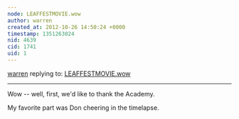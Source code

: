 ```yaml
---
node: LEAFFESTMOVIE.wow
author: warren
created_at: 2012-10-26 14:50:24 +0000
timestamp: 1351263024
nid: 4639
cid: 1741
uid: 1
---
```




[warren](../profile/warren) replying to: [LEAFFESTMOVIE.wow](../notes/cfastie/10-25-2012/leaffestmoviewow)

----
Wow -- well, first, we'd like to thank the Academy. 

My favorite part was Don cheering in the timelapse.